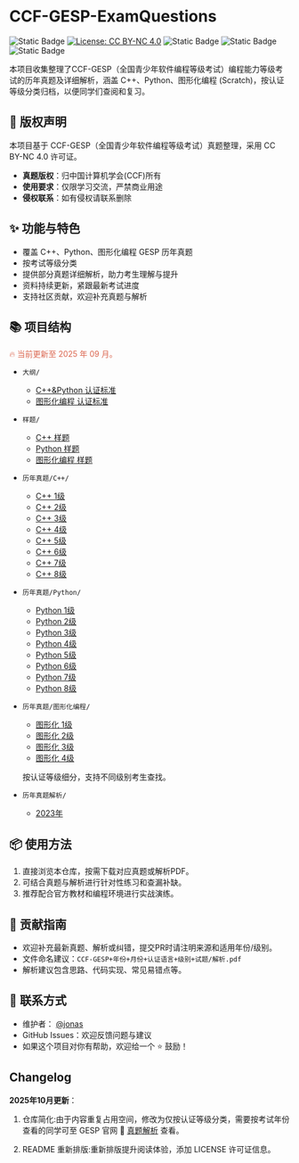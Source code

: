 # CCF-GESP-ExamQuestions

![Static Badge](https://img.shields.io/badge/PDF-GESP%E5%8E%86%E5%B9%B4%E7%9C%9F%E9%A2%98%E5%8F%8A%E8%A7%A3%E6%9E%90-red) [![License: CC BY-NC 4.0](https://img.shields.io/badge/License-CC_BY--NC_4.0-lightgrey.svg)](LICENSE)
![Static Badge](https://img.shields.io/badge/GESP-C%2B%2B-blue) ![Static Badge](https://img.shields.io/badge/GESP-Python-yellow) ![Static Badge](https://img.shields.io/badge/GESP-%E5%9B%BE%E5%BD%A2%E5%8C%96-855cd6)

本项目收集整理了CCF-GESP（全国青少年软件编程等级考试）编程能力等级考试的历年真题及详细解析，涵盖 C++、Python、图形化编程 (Scratch)，按认证等级分类归档，以便同学们查阅和复习。

## 📃 版权声明

本项目基于 CCF-GESP（全国青少年软件编程等级考试）真题整理，采用 CC BY-NC 4.0 许可证。

- **真题版权**：归中国计算机学会(CCF)所有
- **使用要求**：仅限学习交流，严禁商业用途
- **侵权联系**：如有侵权请联系删除

## ✨ 功能与特色

- 覆盖 C++、Python、图形化编程 GESP 历年真题
- 按考试等级分类
- 提供部分真题详细解析，助力考生理解与提升
- 资料持续更新，紧跟最新考试进度
- 支持社区贡献，欢迎补充真题与解析

## 📚 项目结构

<p style="color:#db654e;"> 🔥 当前更新至 2025 年 09 月。</p>

- `大纲/`
  - [C++&Python 认证标准](/01-认证大纲/C%2B%2B%26Python%20认证标准.pdf)
  - [图形化编程  认证标准](/01-认证大纲/图形化编程%20认证标准.pdf)

- `样题/`
  - [C++ 样题](/02-样题/C%2B%2B)
  - [Python 样题](/02-样题/Python)
  - [图形化编程 样题](/02-样题/Scratch)

- `历年真题/C++/`  
  - [C++ 1级](/03-%E5%8E%86%E5%B9%B4%E7%9C%9F%E9%A2%98%E3%80%90%E9%A2%98%E5%BA%93%E3%80%91/C%2B%2B/1%E7%BA%A7)
  - [C++ 2级](/03-%E5%8E%86%E5%B9%B4%E7%9C%9F%E9%A2%98%E3%80%90%E9%A2%98%E5%BA%93%E3%80%91/C%2B%2B/2%E7%BA%A7)
  - [C++ 3级](/03-%E5%8E%86%E5%B9%B4%E7%9C%9F%E9%A2%98%E3%80%90%E9%A2%98%E5%BA%93%E3%80%91/C%2B%2B/3%E7%BA%A7)
  - [C++ 4级](/03-%E5%8E%86%E5%B9%B4%E7%9C%9F%E9%A2%98%E3%80%90%E9%A2%98%E5%BA%93%E3%80%91/C%2B%2B/4%E7%BA%A7)
  - [C++ 5级](/03-%E5%8E%86%E5%B9%B4%E7%9C%9F%E9%A2%98%E3%80%90%E9%A2%98%E5%BA%93%E3%80%91/C%2B%2B/5%E7%BA%A7)
  - [C++ 6级](/03-%E5%8E%86%E5%B9%B4%E7%9C%9F%E9%A2%98%E3%80%90%E9%A2%98%E5%BA%93%E3%80%91/C%2B%2B/6%E7%BA%A7)
  - [C++ 7级](/03-%E5%8E%86%E5%B9%B4%E7%9C%9F%E9%A2%98%E3%80%90%E9%A2%98%E5%BA%93%E3%80%91/C%2B%2B/7%E7%BA%A7)
  - [C++ 8级](/03-%E5%8E%86%E5%B9%B4%E7%9C%9F%E9%A2%98%E3%80%90%E9%A2%98%E5%BA%93%E3%80%91/C%2B%2B/8%E7%BA%A7)

- `历年真题/Python/`  
  - [Python 1级](/03-%E5%8E%86%E5%B9%B4%E7%9C%9F%E9%A2%98%E3%80%90%E9%A2%98%E5%BA%93%E3%80%91/Python/1%E7%BA%A7)
  - [Python 2级](/03-%E5%8E%86%E5%B9%B4%E7%9C%9F%E9%A2%98%E3%80%90%E9%A2%98%E5%BA%93%E3%80%91/Python/2%E7%BA%A7)
  - [Python 3级](/03-%E5%8E%86%E5%B9%B4%E7%9C%9F%E9%A2%98%E3%80%90%E9%A2%98%E5%BA%93%E3%80%91/Python/3%E7%BA%A7)
  - [Python 4级](/03-%E5%8E%86%E5%B9%B4%E7%9C%9F%E9%A2%98%E3%80%90%E9%A2%98%E5%BA%93%E3%80%91/Python/4%E7%BA%A7)
  - [Python 5级](/03-%E5%8E%86%E5%B9%B4%E7%9C%9F%E9%A2%98%E3%80%90%E9%A2%98%E5%BA%93%E3%80%91/Python/5%E7%BA%A7)
  - [Python 6级](/03-%E5%8E%86%E5%B9%B4%E7%9C%9F%E9%A2%98%E3%80%90%E9%A2%98%E5%BA%93%E3%80%91/Python/6%E7%BA%A7)
  - [Python 7级](/03-%E5%8E%86%E5%B9%B4%E7%9C%9F%E9%A2%98%E3%80%90%E9%A2%98%E5%BA%93%E3%80%91/Python/7%E7%BA%A7)
  - [Python 8级](/03-%E5%8E%86%E5%B9%B4%E7%9C%9F%E9%A2%98%E3%80%90%E9%A2%98%E5%BA%93%E3%80%91/Python/8%E7%BA%A7)

- `历年真题/图形化编程/`  
  - [图形化 1级](/03-%E5%8E%86%E5%B9%B4%E7%9C%9F%E9%A2%98%E3%80%90%E9%A2%98%E5%BA%93%E3%80%91/%E5%9B%BE%E5%BD%A2%E5%8C%96/1%E7%BA%A7)
  - [图形化 2级](/03-%E5%8E%86%E5%B9%B4%E7%9C%9F%E9%A2%98%E3%80%90%E9%A2%98%E5%BA%93%E3%80%91/%E5%9B%BE%E5%BD%A2%E5%8C%96/2%E7%BA%A7)
  - [图形化 3级](/03-%E5%8E%86%E5%B9%B4%E7%9C%9F%E9%A2%98%E3%80%90%E9%A2%98%E5%BA%93%E3%80%91/%E5%9B%BE%E5%BD%A2%E5%8C%96/3%E7%BA%A7)
  - [图形化 4级](/03-%E5%8E%86%E5%B9%B4%E7%9C%9F%E9%A2%98%E3%80%90%E9%A2%98%E5%BA%93%E3%80%91/%E5%9B%BE%E5%BD%A2%E5%8C%96/4%E7%BA%A7)

  按认证等级细分，支持不同级别考生查找。

- `历年真题解析/`  
  - [2023年](/04-历年真题【解析】/2023年)

## 📦 使用方法

1. 直接浏览本仓库，按需下载对应真题或解析PDF。
2. 可结合真题与解析进行针对性练习和查漏补缺。
3. 推荐配合官方教材和编程环境进行实战演练。

## 🤝 贡献指南

- 欢迎补充最新真题、解析或纠错，提交PR时请注明来源和适用年份/级别。
- 文件命名建议：`CCF-GESP+年份+月份+认证语言+级别+试题/解析.pdf`
- 解析建议包含思路、代码实现、常见易错点等。

## 👤 联系方式

- 维护者： [@jonas](https://github.com/jonaslgtm)
- GitHub Issues：欢迎反馈问题与建议
- 如果这个项目对你有帮助，欢迎给一个 ⭐️ 鼓励！

## Changelog

**2025年10月更新**：

01. 仓库简化:由于内容重复占用空间，修改为仅按认证等级分类，需要按考试年份查看的同学可至 GESP 官网 :rocket: [真题解析](https://gesp.ccf.org.cn/101/1010/index.html) 查看。

02. README 重新排版:重新排版提升阅读体验，添加 LICENSE 许可证信息。
